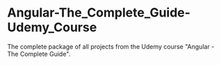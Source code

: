 # Angular-The_Complete_Guide-Udemy_Course
The complete package of all projects from the Udemy course "Angular - The Complete Guide".
